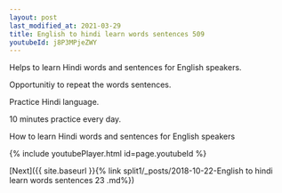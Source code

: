 ```yaml
---
layout: post
last_modified_at: 2021-03-29
title: English to hindi learn words sentences 509 
youtubeId: j8P3MPjeZWY
---
```

 
 
Helps to learn Hindi words and sentences for English speakers.

Opportunitiy to repeat the words sentences. 

Practice Hindi language. 
 
10 minutes practice every day. 
 
How to learn Hindi words and sentences for English speakers 
 
{% include youtubePlayer.html id=page.youtubeId %}
 
 
[Next]({{ site.baseurl }}{% link  split1/_posts/2018-10-22-English to hindi learn words sentences 23 .md%})
 
